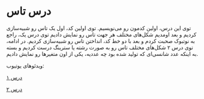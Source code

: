 # درس تاس
توی این درس، اولین کدمون رو می‌نویسیم. توی اولین کد، اول یک تاس رو شبیه‌سازی کردیم و بعد اومدیم شکل‌های مختلف هر جهت تاس رو نمایش دادیم
توی درس یک، راجع به نوتبوک صحبت کردم و بعد با دو خط کد، انداختن تاس رو شبیه‌سازی کردیم. در ادامه، توی درس ۲ شکل‌های مختلف تاس رو به صورت رشته یا سترینگ درست کردیم و بسته به اینکه عدد شانسی‌ای که تولید شده بود چه عددیه، یکی از اون متغیرها رو نمایش دادیم.

ویدئوهای یوتیوب:

[درس ۱](https://www.youtube.com/watch?v=lh8ziMEUw-I)

[درس ۲](https://www.youtube.com/watch?v=iHsjJzeruDw)
